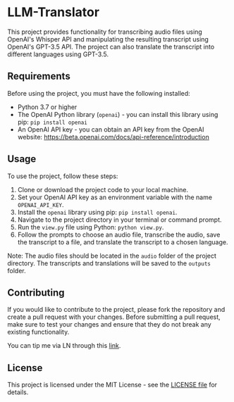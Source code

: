 # LLM-Translator 

This project provides functionality for transcribing audio files using OpenAI's Whisper API and manipulating the resulting transcript using OpenAI's GPT-3.5 API. The project can also translate the transcript into different languages using GPT-3.5.

## Requirements

Before using the project, you must have the following installed:

- Python 3.7 or higher
- The OpenAI Python library (`openai`) - you can install this library using pip: `pip install openai`
- An OpenAI API key - you can obtain an API key from the OpenAI website: https://beta.openai.com/docs/api-reference/introduction

## Usage

To use the project, follow these steps:

1. Clone or download the project code to your local machine.
2. Set your OpenAI API key as an environment variable with the name `OPENAI_API_KEY`.
3. Install the `openai` library using pip: `pip install openai`.
4. Navigate to the project directory in your terminal or command prompt.
5. Run the `view.py` file using Python: `python view.py`.
6. Follow the prompts to choose an audio file, transcribe the audio, save the transcript to a file, and translate the transcript to a chosen language.

Note: The audio files should be located in the `audio` folder of the project directory. The transcripts and translations will be saved to the `outputs` folder.

## Contributing

If you would like to contribute to the project, please fork the repository and create a pull request with your changes. Before submitting a pull request, make sure to test your changes and ensure that they do not break any existing functionality.


You can tip me via LN through this [link](https://getalby.com/p/asi0).

## License

This project is licensed under the MIT License - see the [LICENSE file](./license.md) for details.


